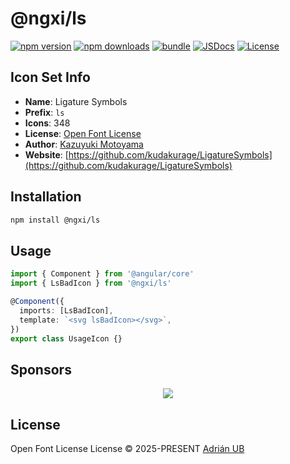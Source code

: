 # @ngxi/ls

[![npm version][npm-version-src]][npm-version-href]
[![npm downloads][npm-downloads-src]][npm-downloads-href]
[![bundle][bundle-src]][bundle-href]
[![JSDocs][jsdocs-src]][jsdocs-href]
[![License][license-src]][license-href]

## Icon Set Info

- **Name**: Ligature Symbols
- **Prefix**: `ls`
- **Icons**: 348
- **License**: [Open Font License](https://scripts.sil.org/cms/scripts/page.php?site_id=nrsi&id=OFL)
- **Author**: [Kazuyuki Motoyama](https://github.com/kudakurage/LigatureSymbols)
- **Website**: [https://github.com/kudakurage/LigatureSymbols](https://github.com/kudakurage/LigatureSymbols)

## Installation

```sh
npm install @ngxi/ls
```

## Usage

```ts
import { Component } from '@angular/core'
import { LsBadIcon } from '@ngxi/ls'

@Component({
  imports: [LsBadIcon],
  template: `<svg lsBadIcon></svg>`,
})
export class UsageIcon {}
```

## Sponsors

<p align="center">
  <a href="https://cdn.jsdelivr.net/gh/adrian-ub/static/sponsors.svg">
    <img src='https://cdn.jsdelivr.net/gh/adrian-ub/static/sponsors.svg'/>
  </a>
</p>

## License

Open Font License License © 2025-PRESENT [Adrián UB](https://github.com/adrian-ub)

<!-- Badges -->

[npm-version-src]: https://img.shields.io/npm/v/@ngxi/ls?style=flat&colorA=080f12&colorB=1fa669
[npm-version-href]: https://npmjs.com/package/@ngxi/ls
[npm-downloads-src]: https://img.shields.io/npm/dm/@ngxi/ls?style=flat&colorA=080f12&colorB=1fa669
[npm-downloads-href]: https://npmjs.com/package/@ngxi/ls
[bundle-src]: https://img.shields.io/bundlephobia/minzip/@ngxi/ls?style=flat&colorA=080f12&colorB=1fa669&label=minzip
[bundle-href]: https://bundlephobia.com/result?p=@ngxi/ls
[license-src]: https://img.shields.io/npm/l/@ngxi/ls?style=flat&colorA=080f12&colorB=1fa669
[license-href]: https://github.com/adrian-ub/ngxi/blob/main/LICENSE
[jsdocs-src]: https://img.shields.io/badge/jsdocs-reference-080f12?style=flat&colorA=080f12&colorB=1fa669
[jsdocs-href]: https://www.jsdocs.io/package/@ngxi/ls
